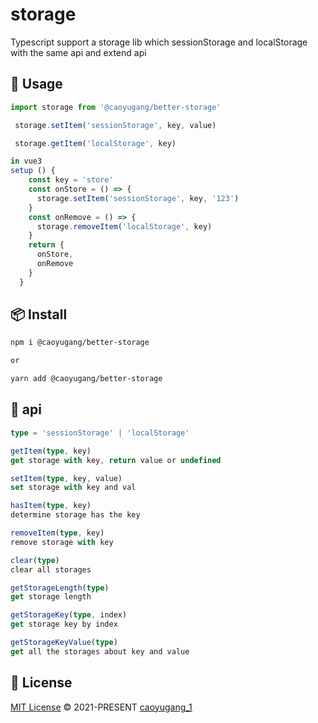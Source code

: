 # storage

Typescript support a storage lib which sessionStorage and localStorage with the same api and extend api

## 🦄 Usage

```javascript
import storage from '@caoyugang/better-storage'

 storage.setItem('sessionStorage', key, value)

 storage.getItem('localStorage', key)

in vue3
setup () {
    const key = 'store'
    const onStore = () => {
      storage.setItem('sessionStorage', key, '123')
    }
    const onRemove = () => {
      storage.removeItem('localStorage', key)
    }
    return {
      onStore,
      onRemove
    }
  }
```

## 📦 Install

```bash
npm i @caoyugang/better-storage

or

yarn add @caoyugang/better-storage
```

## 🎁 api

```typescript
type = 'sessionStorage' | 'localStorage'

getItem(type, key)
get storage with key, return value or undefined

setItem(type, key, value)
set storage with key and val

hasItem(type, key)
determine storage has the key

removeItem(type, key)
remove storage with key

clear(type)
clear all storages

getStorageLength(type)
get storage length

getStorageKey(type, index)
get storage key by index

getStorageKeyValue(type)
get all the storages about key and value
```

## 📄 License

[MIT License](https://github.com/Talljack/storage/blob/main/LICENSE) © 2021-PRESENT [caoyugang_1](https://github.com/Talljack)
